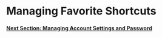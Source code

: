 # Managing Favorite Shortcuts

#### [Next Section: Managing Account Settings and Password](USER_PROFILE_SETTINGS.md)
